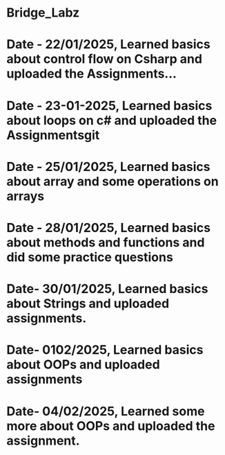 # Bridge_Labz
# Date - 22/01/2025, Learned basics about control flow on Csharp and uploaded the Assignments...
# Date - 23-01-2025, Learned basics about loops on c# and uploaded the Assignmentsgit
# Date - 25/01/2025, Learned basics about array and some operations on arrays 
# Date - 28/01/2025, Learned basics about methods and functions and did some practice questions
# Date- 30/01/2025, Learned basics about Strings and uploaded assignments.
# Date- 0102/2025, Learned basics about OOPs and uploaded assignments
# Date- 04/02/2025, Learned some more about OOPs and uploaded the assignment.